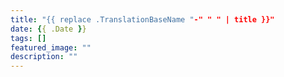```yaml
---
title: "{{ replace .TranslationBaseName "-" " " | title }}"
date: {{ .Date }}
tags: []
featured_image: ""
description: ""
---
```

<!-- edit thusly: https://evaparish.com/blog/how-i-edit: -->
